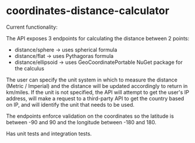# coordinates-distance-calculator

Current functionality:

The API exposes 3 endpoints for calculating the distance between 2 points:
* distance/sphere    -> uses spherical formula
* distance/flat      -> uses Pythagoras formula 
* distance/ellipsoid -> uses GeoCoordinatePortable NuGet package for the calculus

The user can specify the unit system in which to measure the distance (Metric / Imperial) and the distance will be updated accordingly to return in km/miles.
If the unit is not specified, the API will attempt to get the user's IP address, will make a request to a third-party API to get the country based on IP, and will identify the unit that needs to be used.

The endpoints enforce validation on the coordinates so the latitude is between -90 and 90 and the longitude between -180 and 180.

Has unit tests and integration tests.

